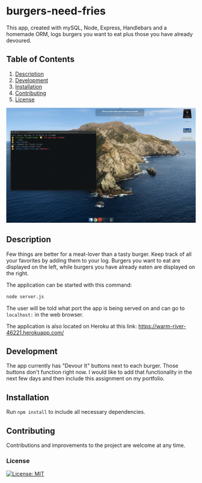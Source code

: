 # burgers-need-fries
This app, created with mySQL, Node, Express, Handlebars and a homemade ORM, logs burgers you want to eat plus those you have already devoured. 
## Table of Contents
1. [Description](#description)
2. [Development](#development)
3. [Installation](#installation)
4. [Contributing](#contributing)
5. [License](#license)

![](public/assets/img/BringMeMyBurger.gif)

## Description
Few things are better for a meat-lover than a tasty burger. Keep track of all your favorites by adding them to your log. Burgers you want to eat are displayed on the left, while burgers you have already eaten are displayed on the right. 

The application can be started with this command:

```sh
node server.js
```

The user will be told what port the app is being served on and can go to `localhost:` in the web browser.

The application is also located on Heroku at this link:
https://warm-river-46221.herokuapp.com/

## Development
The app currently has "Devour It" buttons next to each burger. Those buttons don't function right now. I would like to add that functionality in the next few days and then include this assignment on my portfolio. 

## Installation

Run `npm install` to include all necessary dependencies.

## Contributing

Contributions and improvements to the project are welcome at any time. 

### License
[![License: MIT](https://img.shields.io/badge/License-MIT-yellow.svg)](https://opensource.org/licenses/MIT)